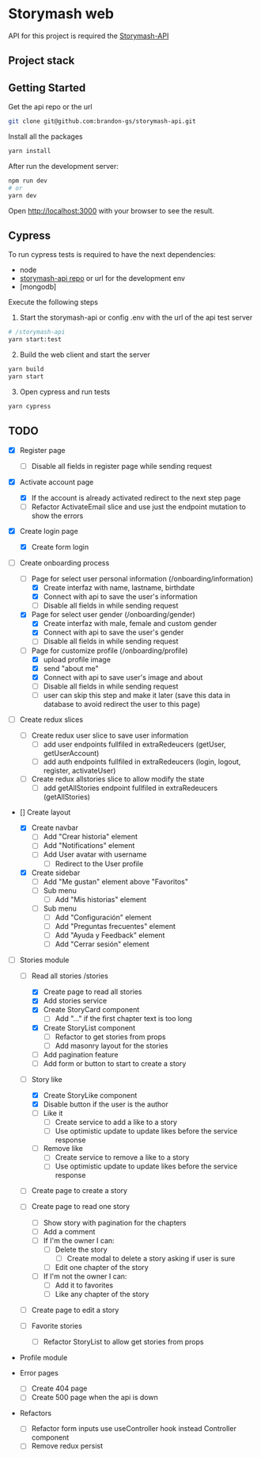 # Storymash web

API for this project is required the [Storymash-API](https://github.com/brandon-gs/storymash-api)

## Project stack

## Getting Started

Get the api repo or the url

```bash
git clone git@github.com:brandon-gs/storymash-api.git
```

Install all the packages

```bash
yarn install
```

After run the development server:

```bash
npm run dev
# or
yarn dev
```

Open [http://localhost:3000](http://localhost:3000) with your browser to see the result.

## Cypress

To run cypress tests is required to have the next dependencies:

- node
- [storymash-api repo](https://github.com/brandon-gs/storymash-api) or url for the development env
- [mongodb]

Execute the following steps

1. Start the storymash-api or config .env with the url of the api test server

```bash
# /storymash-api
yarn start:test
```

2. Build the web client and start the server

```bash
yarn build
yarn start
```

3. Open cypress and run tests

```bash
yarn cypress
```

## TODO

- [x] Register page

  - [ ] Disable all fields in register page while sending request

- [x] Activate account page

  - [x] If the account is already activated redirect to the next step page
  - [ ] Refactor ActivateEmail slice and use just the endpoint mutation to show the errors

- [x] Create login page

  - [x] Create form login

- [ ] Create onboarding process

  - [ ] Page for select user personal information (/onboarding/information)
    - [x] Create interfaz with name, lastname, birthdate
    - [x] Connect with api to save the user's information
    - [ ] Disable all fields in while sending request
  - [x] Page for select user gender (/onboarding/gender)
    - [x] Create interfaz with male, female and custom gender
    - [x] Connect with api to save the user's gender
    - [ ] Disable all fields in while sending request
  - [ ] Page for customize profile (/onboarding/profile)
    - [x] upload profile image
    - [x] send "about me"
    - [x] Connect with api to save user's image and about
    - [ ] Disable all fields in while sending request
    - [ ] user can skip this step and make it later (save this data in database to avoid redirect the user to this page)

- [ ] Create redux slices

  - [ ] Create redux user slice to save user information
    - [ ] add user endpoints fullfiled in extraRedeucers (getUser, getUserAccount)
    - [ ] add auth endpoints fullfiled in extraRedeucers (login, logout, register, activateUser)
  - [ ] Create redux allstories slice to allow modify the state
    - [ ] add getAllStories endpoint fullfiled in extraRedeucers (getAllStories)

- [] Create layout

  - [x] Create navbar
    - [ ] Add "Crear historia" element
    - [ ] Add "Notifications" element
    - [ ] Add User avatar with username
      - [ ] Redirect to the User profile
  - [x] Create sidebar
    - [ ] Add "Me gustan" element above "Favoritos"
    - [ ] Sub menu
      - [ ] Add "Mis historias" element
    - [ ] Sub menu
      - [ ] Add "Configuración" element
      - [ ] Add "Preguntas frecuentes" element
      - [ ] Add "Ayuda y Feedback" element
      - [ ] Add "Cerrar sesión" element

- [ ] Stories module

  - [ ] Read all stories /stories

    - [x] Create page to read all stories
    - [x] Add stories service
    - [x] Create StoryCard component
      - [ ] Add "..." if the first chapter text is too long
    - [x] Create StoryList component
      - [ ] Refactor to get stories from props
      - [ ] Add masonry layout for the stories
    - [ ] Add pagination feature
    - [ ] Add form or button to start to create a story

  - [ ] Story like

    - [x] Create StoryLike component
    - [x] Disable button if the user is the author
    - [ ] Like it
      - [ ] Create service to add a like to a story
      - [ ] Use optimistic update to update likes before the service response
    - [ ] Remove like
      - [ ] Create service to remove a like to a story
      - [ ] Use optimistic update to update likes before the service response

  - [ ] Create page to create a story
  - [ ] Create page to read one story
    - [ ] Show story with pagination for the chapters
    - [ ] Add a comment
    - [ ] If I'm the owner I can:
      - [ ] Delete the story
        - [ ] Create modal to delete a story asking if user is sure
      - [ ] Edit one chapter of the story
    - [ ] If I'm not the owner I can:
      - [ ] Add it to favorites
      - [ ] Like any chapter of the story
  - [ ] Create page to edit a story
  - [ ] Favorite stories
    - [ ] Refactor StoryList to allow get stories from props

- Profile module

- Error pages

  - [ ] Create 404 page
  - [ ] Create 500 page when the api is down

- Refactors
  - [ ] Refactor form inputs use useController hook instead Controller component
  - [ ] Remove redux persist
